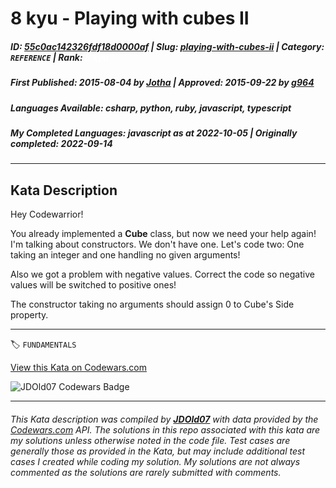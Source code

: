 # 8 kyu - Playing with cubes II

##### **ID**: [55c0ac142326fdf18d0000af](https://www.codewars.com/kata/55c0ac142326fdf18d0000af) | **Slug**: [playing-with-cubes-ii](https://www.codewars.com/kata/55c0ac142326fdf18d0000af) | **Category**: `REFERENCE` | **Rank**: <span style="color:white">8 kyu</span>

##### **First Published**: 2015-08-04 ***by*** [Jotha](https://www.codewars.com/users/Jotha) | **Approved**: 2015-09-22 ***by*** [g964](https://www.codewars.com/users/g964)

##### **Languages Available**: csharp, python, ruby, javascript, typescript

##### **My Completed Languages**: javascript ***as at*** 2022-10-05 | **Originally completed**: 2022-09-14

---

## Kata Description


Hey Codewarrior! 



You already implemented a <b>Cube</b> class, but now we need your help again! I'm talking about constructors. We don't have one. Let's code two: One taking an integer and one handling no given arguments!





Also we got a problem with negative values. Correct the code so negative values will be switched to positive ones!



The constructor taking no arguments should assign 0 to Cube's Side property.



---


🏷 `FUNDAMENTALS`


[View this Kata on Codewars.com](https://www.codewars.com/kata/55c0ac142326fdf18d0000af)

![](https://www.codewars.com/users/jdold07/badges/large "JDOld07 Codewars Badge")

---

###### *This Kata description was compiled by [**JDOld07**](https://tpstech.dev) with data provided by the [Codewars.com](https://www.codewars.com) API.  The solutions in this repo associated with this kata are my solutions unless otherwise noted in the code file.  Test cases are generally those as provided in the Kata, but may include additional test cases I created while coding my solution.  My solutions are not always commented as the solutions are rarely submitted with comments.*
